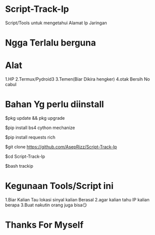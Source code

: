 # Script-Track-Ip
Script/Tools untuk mengetahui Alamat Ip 
Jaringan

# Ngga Terlalu berguna

# Alat
  1.HP
  2.Termux/Pydroid3
  3.Temen(Biar Dikira hengker)
  4.otak Bersih No cabul

# Bahan Yg perlu diinstall

$pkg update && pkg upgrade

$pip install bs4 cython mechanize

$pip install requests rich

$git clone https://github.com/AsepRizz/Script-Track-Ip

$cd Script-Track-Ip

$bash trackip

# Kegunaan Tools/Script ini

  1.Biar Kalian Tau lokasi sinyal kalian Berasal
  2.agar kalian tahu IP kalian berapa
  3.Buat nakutin orang juga bisa😏

# Thanks For Myself
